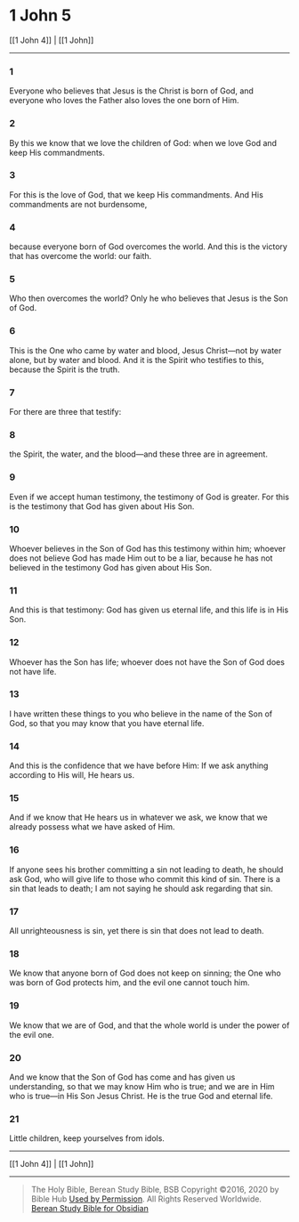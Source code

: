 # 1 John 5

[[1 John 4]] | [[1 John]]

---

### 1
Everyone who believes that Jesus is the Christ is born of God, and everyone who loves the Father also loves the one born of Him.

### 2
By this we know that we love the children of God: when we love God and keep His commandments.

### 3
For this is the love of God, that we keep His commandments. And His commandments are not burdensome,

### 4
because everyone born of God overcomes the world. And this is the victory that has overcome the world: our faith.

### 5
Who then overcomes the world? Only he who believes that Jesus is the Son of God.

### 6
This is the One who came by water and blood, Jesus Christ—not by water alone, but by water and blood. And it is the Spirit who testifies to this, because the Spirit is the truth.

### 7
For there are three that testify:

### 8
the Spirit, the water, and the blood—and these three are in agreement.

### 9
Even if we accept human testimony, the testimony of God is greater. For this is the testimony that God has given about His Son.

### 10
Whoever believes in the Son of God has this testimony within him; whoever does not believe God has made Him out to be a liar, because he has not believed in the testimony God has given about His Son.

### 11
And this is that testimony: God has given us eternal life, and this life is in His Son.

### 12
Whoever has the Son has life; whoever does not have the Son of God does not have life.

### 13
I have written these things to you who believe in the name of the Son of God, so that you may know that you have eternal life.

### 14
And this is the confidence that we have before Him: If we ask anything according to His will, He hears us.

### 15
And if we know that He hears us in whatever we ask, we know that we already possess what we have asked of Him.

### 16
If anyone sees his brother committing a sin not leading to death, he should ask God, who will give life to those who commit this kind of sin. There is a sin that leads to death; I am not saying he should ask regarding that sin.

### 17
All unrighteousness is sin, yet there is sin that does not lead to death.

### 18
We know that anyone born of God does not keep on sinning; the One who was born of God protects him, and the evil one cannot touch him.

### 19
We know that we are of God, and that the whole world is under the power of the evil one.

### 20
And we know that the Son of God has come and has given us understanding, so that we may know Him who is true; and we are in Him who is true—in His Son Jesus Christ. He is the true God and eternal life.

### 21
Little children, keep yourselves from idols.

---

[[1 John 4]] | [[1 John]]

---

> The Holy Bible, Berean Study Bible, BSB
> Copyright &copy;2016, 2020 by Bible Hub
> [Used by Permission](https://berean.bible/terms.htm). All Rights Reserved Worldwide.
> [Berean Study Bible for Obsidian](https://github.com/gapmiss/berean-study-bible-for-obsidian)

